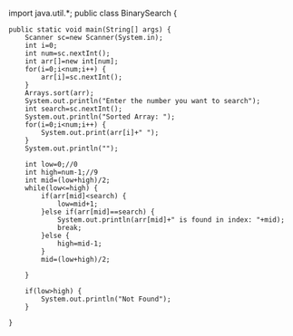 import java.util.*;
public class BinarySearch {

	public static void main(String[] args) {
		Scanner sc=new Scanner(System.in);
		int i=0;
		int num=sc.nextInt();
		int arr[]=new int[num];
		for(i=0;i<num;i++) {
			arr[i]=sc.nextInt();
		}
		Arrays.sort(arr);
		System.out.println("Enter the number you want to search");
		int search=sc.nextInt();
		System.out.println("Sorted Array: ");
		for(i=0;i<num;i++) {
			System.out.print(arr[i]+" ");
		}
		System.out.println("");

		int low=0;//0
		int high=num-1;//9
		int mid=(low+high)/2;
		while(low<=high) {
			if(arr[mid]<search) {
				low=mid+1;
			}else if(arr[mid]==search) {
				System.out.println(arr[mid]+" is found in index: "+mid);
				break;
			}else {
				high=mid-1;
			}
			mid=(low+high)/2;

		}

		if(low>high) {
			System.out.println("Not Found");
		}

	}


